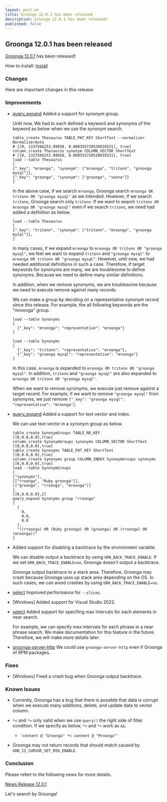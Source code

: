 ```yaml
---
layout: post.en
title: Groonga 12.0.1 has been released
description: Groonga 12.0.1 has been released!
published: false
---
```


## Groonga 12.0.1 has been released

[Groonga 12.0.1](/docs/news.html#release-12-0-1) has been released!

How to install: [Install](/docs/install.html)

### Changes

Here are important changes in this release:

### Improvements

* [query_expand](/docs/reference/commands/query_expand.html) Added a support for synonym group.

  Until now, We had to each defined a keyword and synonyms of the keyword as below when we use the synonym search.

  ```
  table_create Thesaurus TABLE_PAT_KEY ShortText --normalizer NormalizerAuto
  # [[0, 1337566253.89858, 0.000355720520019531], true]
  column_create Thesaurus synonym COLUMN_VECTOR ShortText
  # [[0, 1337566253.89858, 0.000355720520019531], true]
  load --table Thesaurus
  [
  {"_key": "mroonga", "synonym": ["mroonga", "tritonn", "groonga mysql"]},
  {"_key": "groonga", "synonym": ["groonga", "senna"]}
  ]
  ```

  In the above case, if we search ``mroonga``, Groonga search ``mroonga OR tritonn OR "groonga mysql"`` as we intended.
  However, if we search ``tritonn``, Groonga search only ``tritonn``.
  If we want to search ``tritonn OR mroonga OR "groonga mysql"`` even if we search ``tritonn``, we need had added a definition as below.

  ```
  load --table Thesaurus
  [
  {"_key": "tritonn", "synonym": ["tritonn", "mroonga", "groonga mysql"]},
  ]
  ```

  In many cases, if we expand ``mroonga`` to ``mroonga OR tritonn OR "groonga mysql"``, we feel we want to expand ``tritonn`` and ``"groonga mysql"`` to ``mroonga OR tritonn OR "groonga mysql"``.
  However, until now, we had needed additional definitions in such a case.
  Therefore, if target keywords for synonyms are many, we are troublesome to define synonyms.
  Because we need to define many similar definitions.

  In addition, when we remove synonyms, we are troublesome because we need to execute remove against many records.

  We can make a group by deciding on a representative synonym record since this release.
  For example, the all following keywords are the "mroonga" group.

  ```
  load --table Synonyms
  [
    {"_key": "mroonga": "representative": "mroonga"}
  ]

  load --table Synonyms
  [
    {"_key": "tritonn": "representative": "mroonga"},
    {"_key": "groonga mysql": "representative": "mroonga"}
  ]
  ```

  In this case, ``mroonga`` is expanded to ``mroonga OR tritonn OR "groonga mysql"``.
  In addition, ``tritonn`` and ``"groonga mysql"`` are also expanded to ``mroonga OR tritonn OR "groonga mysql"``.

  When we want to remove synonyms, we execute just remove against a target record.
  For example, if we want to remove ``"groonga mysql"`` from synonyms, we just remove ``{"_key": "groonga mysql": "representative": "mroonga"}``.

* [query_expand](/docs/reference/commands/query_expand.html) Added a support for text vector and index.

  We can use text vector in a synonym group as below.

  ```
  table_create SynonymGroups TABLE_NO_KEY
  [[0,0.0,0.0],true]
  column_create SynonymGroups synonyms COLUMN_VECTOR ShortText
  [[0,0.0,0.0],true]
  table_create Synonyms TABLE_PAT_KEY ShortText
  [[0,0.0,0.0],true]
  column_create Synonyms group COLUMN_INDEX SynonymGroups synonyms
  [[0,0.0,0.0],true]
  load --table SynonymGroups
  [
  ["synonyms"],
  [["rroonga", "Ruby groonga"]],
  [["groonga", "rroonga", "mroonga"]]
  ]
  [[0,0.0,0.0],2]
  query_expand Synonyms.group "rroonga"
  [
    [
      0,
      0.0,
      0.0
    ],
    "((rroonga) OR (Ruby groonga) OR (groonga) OR (rroonga) OR (mroonga))"
  ]
  ```

* Added support for disabling a backtrace by the environment variable.

  We can disable output a backtrace by using ``GRN_BACK_TRACE_ENABLE``.
  If we set ``GRN_BACK_TRACE_ENABLE=no``, Groonga doesn't output a backtrace.

  Groonga output backtrace to a stack area. Therefore, Groonga may crash because Groonga uses up stack area depending on the OS.
  In such cases, we can avoid crashes by using ``GRN_BACK_TRACE_ENABLE=no``.

* [select](/docs/reference/commands/select.html) Improved performance for ``--slices``.

* [Windows] Added support for Visual Studio 2022.

* [select](/docs/reference/commands/select.html) Added support for specifing max intervals for each elements in near search.

  For example, we can specify max intervals for each phrase in a near phrase search.
  We make documentation for this feature in the future. Therefore, we will make more details later.   

* [groonga-server-http](/docs/reference/executables/groonga-server-http.html) We could use ``groonga-server-http`` even if Groonga of RPM packages.

### Fixes

* [Windows] Fixed a crash bug when Groonga output backtrace.

### Known Issues

* Currently, Groonga has a bug that there is possible that data is corrupt when we execute many additions, delete, and update data to vector column.

* ``*<`` and ``*>`` only valid when we use ``query()`` the right side of filter condition.
  If we specify as below, ``*<`` and ``*>`` work as ``&&``.

    * ``'content @ "Groonga" *< content @ "Mroonga"'``

* Groonga may not return records that should match caused by ``GRN_II_CURSOR_SET_MIN_ENABLE``.

### Conclusion

Please refert to the following news for more details.

[News Release 12.0.1](/docs/news.html#release-12-0-1)

Let's search by Groonga!
